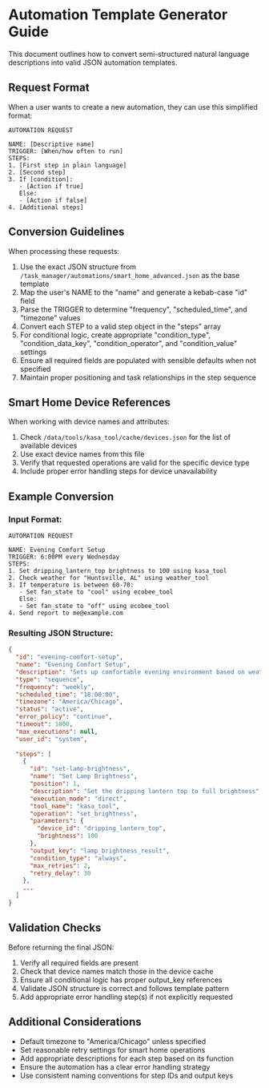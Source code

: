 # Automation Template Generator Guide

This document outlines how to convert semi-structured natural language descriptions into valid JSON automation templates.

## Request Format

When a user wants to create a new automation, they can use this simplified format:

```
AUTOMATION REQUEST

NAME: [Descriptive name]
TRIGGER: [When/how often to run]
STEPS:
1. [First step in plain language]
2. [Second step]
3. If [condition]:
   - [Action if true]
   Else:
   - [Action if false]
4. [Additional steps]
```

## Conversion Guidelines

When processing these requests:

1. Use the exact JSON structure from `/task_manager/automations/smart_home_advanced.json` as the base template
2. Map the user's NAME to the "name" and generate a kebab-case "id" field
3. Parse the TRIGGER to determine "frequency", "scheduled_time", and "timezone" values
4. Convert each STEP to a valid step object in the "steps" array
5. For conditional logic, create appropriate "condition_type", "condition_data_key", "condition_operator", and "condition_value" settings
6. Ensure all required fields are populated with sensible defaults when not specified
7. Maintain proper positioning and task relationships in the step sequence

## Smart Home Device References

When working with device names and attributes:

1. Check `/data/tools/kasa_tool/cache/devices.json` for the list of available devices
2. Use exact device names from this file
3. Verify that requested operations are valid for the specific device type
4. Include proper error handling steps for device unavailability

## Example Conversion

### Input Format:
```
AUTOMATION REQUEST

NAME: Evening Comfort Setup
TRIGGER: 6:00PM every Wednesday
STEPS:
1. Set dripping_lantern_top brightness to 100 using kasa_tool
2. Check weather for "Huntsville, AL" using weather_tool
3. If temperature is between 60-70:
   - Set fan_state to "cool" using ecobee_tool
   Else:
   - Set fan_state to "off" using ecobee_tool
4. Send report to me@example.com
```

### Resulting JSON Structure:
```json
{
  "id": "evening-comfort-setup",
  "name": "Evening Comfort Setup",
  "description": "Sets up comfortable evening environment based on weather conditions",
  "type": "sequence",
  "frequency": "weekly",
  "scheduled_time": "18:00:00",
  "timezone": "America/Chicago",
  "status": "active",
  "error_policy": "continue",
  "timeout": 1800,
  "max_executions": null,
  "user_id": "system",
  
  "steps": [
    {
      "id": "set-lamp-brightness",
      "name": "Set Lamp Brightness",
      "position": 1,
      "description": "Set the dripping lantern top to full brightness",
      "execution_mode": "direct",
      "tool_name": "kasa_tool",
      "operation": "set_brightness",
      "parameters": {
        "device_id": "dripping_lantern_top",
        "brightness": 100
      },
      "output_key": "lamp_brightness_result",
      "condition_type": "always",
      "max_retries": 2,
      "retry_delay": 30
    },
    ...
  ]
}
```

## Validation Checks

Before returning the final JSON:

1. Verify all required fields are present
2. Check that device names match those in the device cache
3. Ensure all conditional logic has proper output_key references
4. Validate JSON structure is correct and follows template pattern
5. Add appropriate error handling step(s) if not explicitly requested

## Additional Considerations

- Default timezone to "America/Chicago" unless specified
- Set reasonable retry settings for smart home operations
- Add appropriate descriptions for each step based on its function
- Ensure the automation has a clear error handling strategy
- Use consistent naming conventions for step IDs and output keys